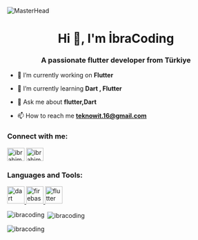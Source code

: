 ![MasterHead](https://miro.medium.com/v2/resize:fit:828/format:webp/1*l019gUgngy4XhGcDpUjqfQ.png)

<h1 align="center">Hi 👋, I'm İbraCoding</h1>
<h3 align="center">A passionate flutter developer from Türkiye</h3>

- 🔭 I’m currently working on **Flutter**

- 🌱 I’m currently learning **Dart , Flutter**

- 💬 Ask me about **flutter,Dart**

- 📫 How to reach me **teknowit.16@gmail.com**

<h3 align="left">Connect with me:</h3>
<p align="left">
<a href="https://linkedin.com/in/ibrahim36" target="blank"><img align="center" src="https://raw.githubusercontent.com/rahuldkjain/github-profile-readme-generator/master/src/images/icons/Social/linked-in-alt.svg" alt="ibrahim36" height="30" width="40" /></a>
<a href="https://instagram.com/ibrahim3616" target="blank"><img align="center" src="https://raw.githubusercontent.com/rahuldkjain/github-profile-readme-generator/master/src/images/icons/Social/instagram.svg" alt="ibrahim3616" height="30" width="40" /></a>
</p>

<h3 align="left">Languages and Tools:</h3>
<p align="left"> <a href="https://dart.dev" target="_blank" rel="noreferrer"> <img src="https://www.vectorlogo.zone/logos/dartlang/dartlang-icon.svg" alt="dart" width="40" height="40"/> </a> <a href="https://firebase.google.com/" target="_blank" rel="noreferrer"> <img src="https://www.vectorlogo.zone/logos/firebase/firebase-icon.svg" alt="firebase" width="40" height="40"/> </a> <a href="https://flutter.dev" target="_blank" rel="noreferrer"> <img src="https://www.vectorlogo.zone/logos/flutterio/flutterio-icon.svg" alt="flutter" width="40" height="40"/> </a> </p>

<p><img align="left" src="https://github-readme-stats.vercel.app/api/top-langs?username=ibracoding&show_icons=true&locale=en&layout=compact" alt="ibracoding" /></p>

<p>&nbsp;<img align="center" src="https://github-readme-stats.vercel.app/api?username=ibracoding&show_icons=true&locale=en" alt="ibracoding" /></p>

<p><img align="center" src="https://github-readme-streak-stats.herokuapp.com/?user=ibracoding&" alt="ibracoding" /></p>
